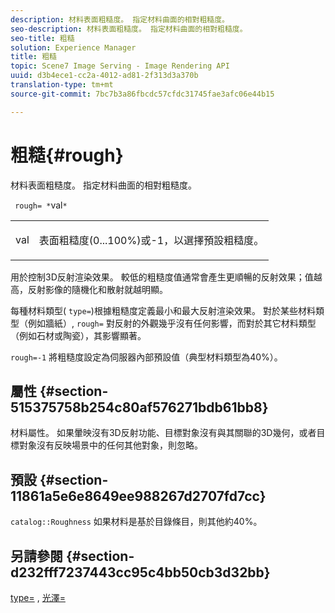 ```yaml
---
description: 材料表面粗糙度。 指定材料曲面的相對粗糙度。
seo-description: 材料表面粗糙度。 指定材料曲面的相對粗糙度。
seo-title: 粗糙
solution: Experience Manager
title: 粗糙
topic: Scene7 Image Serving - Image Rendering API
uuid: d3b4ece1-cc2a-4012-ad81-2f313d3a370b
translation-type: tm+mt
source-git-commit: 7bc7b3a86fbcdc57cfdc31745fae3afc06e44b15

---
```



# 粗糙{#rough}

材料表面粗糙度。 指定材料曲面的相對粗糙度。

` rough= *`val`*`

<table id="simpletable_432E33EC87144AC7A2A8D9406F862708"> 
 <tr class="strow"> 
  <td class="stentry"> <p> <span class="varname"> val </span> </p> </td> 
  <td class="stentry"> <p>表面粗糙度(0...100%)或-1，以選擇預設粗糙度。 </p> </td> 
 </tr> 
</table>

用於控制3D反射渲染效果。 較低的粗糙度值通常會產生更順暢的反射效果；值越高，反射影像的隨機化和散射就越明顯。

每種材料類型( `type=`)根據粗糙度定義最小和最大反射渲染效果。 對於某些材料類型（例如牆紙）, `rough=` 對反射的外觀幾乎沒有任何影響，而對於其它材料類型（例如石材或陶瓷），其影響顯著。

`rough=-1` 將粗糙度設定為伺服器內部預設值（典型材料類型為40%）。

## 屬性 {#section-515375758b254c80af576271bdb61bb8}

材料屬性。 如果暈映沒有3D反射功能、目標對象沒有與其關聯的3D幾何，或者目標對象沒有反映場景中的任何其他對象，則忽略。

## 預設 {#section-11861a5e6e8649ee988267d2707fd7cc}

`catalog::Roughness` 如果材料是基於目錄條目，則其他約40%。

## 另請參閱 {#section-d232fff7237443cc95c4bb50cb3d32bb}

[type=](../../../../../ir-api/http-protocol/image-rendering-api-ref/c-ir-http-protocol-ref/c-ir-http-protocol-command-reference/r-ir-http-type.md#reference-128c7de89e2d46838019b560f3f84a35) , [光澤=](../../../../../ir-api/http-protocol/image-rendering-api-ref/c-ir-http-protocol-ref/c-ir-http-protocol-command-reference/r-ir-http-gloss.md#reference-325aef2ee51e4e1584a06047427340ca)
